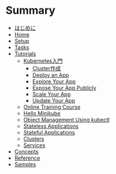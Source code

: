 # Summary

* [はじめに](README.md)
* [Home]()
* [Setup]()
* [Tasks]()
* [Tutorials](tutorials/index.md)
  * [Kubernetes入門](tutorials/kubernetes_basics/index.md)
    * [Cluster作成](tutorials/kubernetes_basics/1_create_a_cluter.md)
    * [Deploy an App]()
    * [Explore Your App]()
    * [Expose Your App Publicly]()
    * [Scale Your App]()
    * [Update Your App]()
  * [Online Training Course]()
  * [Hello Minikube]()
  * [Object Management Using kubectl]()
  * [Stateless Applications]()
  * [Stateful Applications]()
  * [Clusters]()
  * [Services]()
* [Concepts]()
* [Reference]()
* [Samples]()
